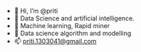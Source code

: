 - 👋 Hi, I’m @priti
- 👀 Data Science and artificial intelligence.
- 🌱 Machine learning, Rapid miner
- 💞️ Data science algorithm and modelling
- 📫 priti.1303041@gmail.com

<!---
priti-singh/priti-singh is a ✨ special ✨ repository because its `README.md` (this file) appears on your GitHub profile.
You can click the Preview link to take a look at your changes.
--->

